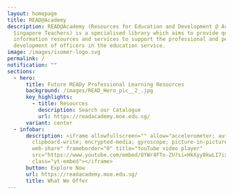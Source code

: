 ```yaml
---
layout: homepage
title: READ@Academy
description: READ@Academy (Resources for Education and Development @ Academy for
  Singapore Teachers) is a specialised library which aims to provide quality
  information resources and services to support the professional and personal
  development of officers in the education service.
image: /images/isomer-logo.svg
permalink: /
notification: ""
sections:
  - hero:
      title: Future READy Professional Learning Resources
      background: /images/READ_Hero_pic__2_.jpg
      key_highlights:
        - title: Resources
          description: Search our Catalogue
          url: https://readacademy.moe.edu.sg/
      variant: center
  - infobar:
      description: <iframe allowfullscreen="" allow="accelerometer; autoplay;
        clipboard-write; encrypted-media; gyroscope; picture-in-picture;
        web-share" frameborder="0" title="YouTube video player"
        src="https://www.youtube.com/embed/8YWr4FTn-ZU?si=HkXyy8kwLI7ix1N4"
        class="yt-embed"></iframe>
      button: Explore Now
      url: https://readacademy.moe.edu.sg/
      title: What We Offer
---
```

